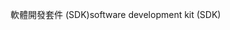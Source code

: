 <span data-ttu-id="822e0-101">軟體開發套件 (SDK)</span><span class="sxs-lookup"><span data-stu-id="822e0-101">software development kit (SDK)</span></span>